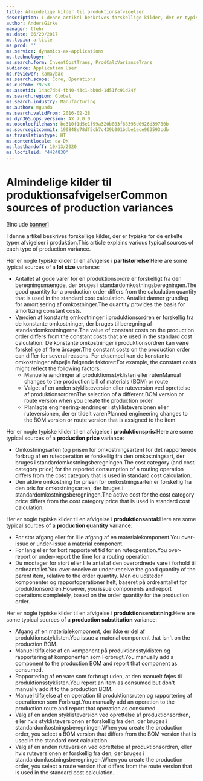 ```yaml
---
title: Almindelige kilder til produktionsafvigelser
description: I denne artikel beskrives forskellige kilder, der er typiske for de enkelte typer afvigelser i produktion.
author: AndersGirke
manager: tfehr
ms.date: 06/20/2017
ms.topic: article
ms.prod: ''
ms.service: dynamics-ax-applications
ms.technology: ''
ms.search.form: InventCostTrans, ProdCalcVarianceTrans
audience: Application User
ms.reviewer: kamaybac
ms.search.scope: Core, Operations
ms.custom: 79753
ms.assetid: 14ac7db4-fb40-43c1-bb0d-1d51fc91d24f
ms.search.region: Global
ms.search.industry: Manufacturing
ms.author: mguada
ms.search.validFrom: 2016-02-28
ms.dyn365.ops.version: AX 7.0.0
ms.openlocfilehash: bc310f1d5e1f99a320b803f68395d0926d39780b
ms.sourcegitcommit: 199848e78df5cb7c439b001bdbe1ece963593cdb
ms.translationtype: HT
ms.contentlocale: da-DK
ms.lasthandoff: 10/13/2020
ms.locfileid: "4424830"
---
```

# <a name="common-sources-of-production-variances"></a><span data-ttu-id="91761-103">Almindelige kilder til produktionsafvigelser</span><span class="sxs-lookup"><span data-stu-id="91761-103">Common sources of production variances</span></span>

[!include [banner](../includes/banner.md)]

<span data-ttu-id="91761-104">I denne artikel beskrives forskellige kilder, der er typiske for de enkelte typer afvigelser i produktion.</span><span class="sxs-lookup"><span data-stu-id="91761-104">This article explains various typical sources of each type of production variance.</span></span> 

<span data-ttu-id="91761-105">Her er nogle typiske kilder til en afvigelse i **partistørrelse**:</span><span class="sxs-lookup"><span data-stu-id="91761-105">Here are some typical sources of a **lot size** variance:</span></span>

-   <span data-ttu-id="91761-106">Antallet af gode varer for en produktionsordre er forskelligt fra den beregningsmængde, der bruges i standardomkostningsberegningen.</span><span class="sxs-lookup"><span data-stu-id="91761-106">The good quantity for a production order differs from the calculation quantity that is used in the standard cost calculation.</span></span> <span data-ttu-id="91761-107">Antallet danner grundlag for amortisering af omkostninger.</span><span class="sxs-lookup"><span data-stu-id="91761-107">The quantity provides the basis for amortizing constant costs.</span></span>
-   <span data-ttu-id="91761-108">Værdien af konstante omkostninger i produktionsordren er forskellig fra de konstante omkostninger, der bruges til beregning af standardomkostningerne.</span><span class="sxs-lookup"><span data-stu-id="91761-108">The value of constant costs on the production order differs from the constant costs that are used in the standard cost calculation.</span></span> <span data-ttu-id="91761-109">De konstante omkostninger i produktionsordren kan være forskellige af flere årsager.</span><span class="sxs-lookup"><span data-stu-id="91761-109">The constant costs on the production order can differ for several reasons.</span></span> <span data-ttu-id="91761-110">For eksempel kan de konstante omkostninger afspejle følgende faktorer:</span><span class="sxs-lookup"><span data-stu-id="91761-110">For example, the constant costs might reflect the following factors:</span></span>
    -   <span data-ttu-id="91761-111">Manuelle ændringer af produktionsstyklisten eller ruten</span><span class="sxs-lookup"><span data-stu-id="91761-111">Manual changes to the production bill of materials (BOM) or route</span></span>
    -   <span data-ttu-id="91761-112">Valget af en anden styklisteversion eller ruteversion ved oprettelse af produktionsordren</span><span class="sxs-lookup"><span data-stu-id="91761-112">The selection of a different BOM version or route version when you create the production order</span></span>
    -   <span data-ttu-id="91761-113">Planlagte engineering-ændringer i styklisteversionen eller ruteversionen, der er tildelt varen</span><span class="sxs-lookup"><span data-stu-id="91761-113">Planned engineering changes to the BOM version or route version that is assigned to the item</span></span>

<span data-ttu-id="91761-114">Her er nogle typiske kilder til en afvigelse i **produktionspris**:</span><span class="sxs-lookup"><span data-stu-id="91761-114">Here are some typical sources of a **production price** variance:</span></span>

-   <span data-ttu-id="91761-115">Omkostningsarten (og prisen for omkostningsarten) for det rapporterede forbrug af en ruteoperation er forskellig fra den omkostningsart, der bruges i standardomkostningsberegningen.</span><span class="sxs-lookup"><span data-stu-id="91761-115">The cost category (and cost category price) for the reported consumption of a routing operation differs from the cost category that is used in standard cost calculation.</span></span>
-   <span data-ttu-id="91761-116">Den aktive omkostning for prisen for omkostningsarten er forskellig fra den pris for omkostningsarten, der bruges i standardomkostningsberegningen.</span><span class="sxs-lookup"><span data-stu-id="91761-116">The active cost for the cost category price differs from the cost category price that is used in standard cost calculation.</span></span>

<span data-ttu-id="91761-117">Her er nogle typiske kilder til en afvigelse i **produktionsantal**:</span><span class="sxs-lookup"><span data-stu-id="91761-117">Here are some typical sources of a **production quantity** variance:</span></span>

-   <span data-ttu-id="91761-118">For stor afgang eller for lille afgang af en materialekomponent.</span><span class="sxs-lookup"><span data-stu-id="91761-118">You over-issue or under-issue a material component.</span></span>
-   <span data-ttu-id="91761-119">For lang eller for kort rapporteret tid for en ruteoperation.</span><span class="sxs-lookup"><span data-stu-id="91761-119">You over-report or under-report the time for a routing operation.</span></span>
-   <span data-ttu-id="91761-120">Du modtager for stort eller lille antal af den overordnede vare i forhold til ordreantallet.</span><span class="sxs-lookup"><span data-stu-id="91761-120">You over-receive or under-receive the good quantity of the parent item, relative to the order quantity.</span></span> <span data-ttu-id="91761-121">Men du udsteder komponenter og rapportoperationer helt, baseret på ordreantallet for produktionsordren.</span><span class="sxs-lookup"><span data-stu-id="91761-121">However, you issue components and report operations completely, based on the order quantity for the production order.</span></span>

<span data-ttu-id="91761-122">Her er nogle typiske kilder til en afvigelse i **produktionserstatning**:</span><span class="sxs-lookup"><span data-stu-id="91761-122">Here are some typical sources of a **production substitution** variance:</span></span>

-   <span data-ttu-id="91761-123">Afgang af en materialekomponent, der ikke er del af produktionsstyklisten.</span><span class="sxs-lookup"><span data-stu-id="91761-123">You issue a material component that isn't on the production BOM.</span></span>
-   <span data-ttu-id="91761-124">Manuel tilføjelse af en komponent på produktionsstyklisten og rapportering af komponenten som Forbrugt.</span><span class="sxs-lookup"><span data-stu-id="91761-124">You manually add a component to the production BOM and report that component as consumed.</span></span>
-   <span data-ttu-id="91761-125">Rapportering af en vare som forbrugt uden, at den manuelt føjes til produktionsstyklisten.</span><span class="sxs-lookup"><span data-stu-id="91761-125">You report an item as consumed but don't manually add it to the production BOM.</span></span>
-   <span data-ttu-id="91761-126">Manuel tilføjelse af en operation til produktionsruten og rapportering af operationen som Forbrugt.</span><span class="sxs-lookup"><span data-stu-id="91761-126">You manually add an operation to the production route and report that operation as consumed.</span></span>
-   <span data-ttu-id="91761-127">Valg af en anden styklisteversion ved oprettelse af produktionsordren, eller hvis styklisteversionen er forskellig fra den, der bruges i standardomkostningsberegningen.</span><span class="sxs-lookup"><span data-stu-id="91761-127">When you create the production order, you select a BOM version that differs from the BOM version that is used in the standard cost calculation.</span></span>
-   <span data-ttu-id="91761-128">Valg af en anden ruteversion ved oprettelse af produktionsordren, eller hvis ruteversionen er forskellig fra den, der bruges i standardomkostningsberegningen.</span><span class="sxs-lookup"><span data-stu-id="91761-128">When you create the production order, you select a route version that differs from the route version that is used in the standard cost calculation.</span></span>




